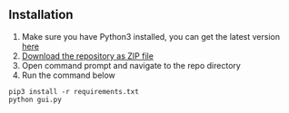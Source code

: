## Installation 
1. Make sure you have Python3 installed, you can get the latest version [here](https://www.python.org/downloads/)
2. [Download the repository as ZIP file](https://github.com/oswardy/restaurant_system/archive/master.zip)
3. Open command prompt and navigate to the repo directory
4. Run the command below
```
pip3 install -r requirements.txt
python gui.py
```
